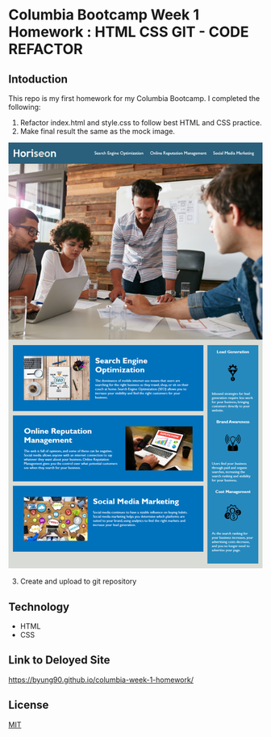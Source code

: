 # Columbia Bootcamp Week 1 Homework : HTML CSS GIT - CODE REFACTOR

## Intoduction
This repo is my first homework for my Columbia Bootcamp. I completed the following:
1. Refactor index.html and style.css to follow best HTML and CSS practice.
2. Make final result the same as the mock image.

![code refactor demo](./assets/images/01-html-css-git-homework-demo.png)

3. Create and upload to git repository

## Technology
* HTML
* CSS

## Link to Deloyed Site
https://byung90.github.io/columbia-week-1-homework/

## License
[MIT](https://choosealicense.com/licenses/mit/)